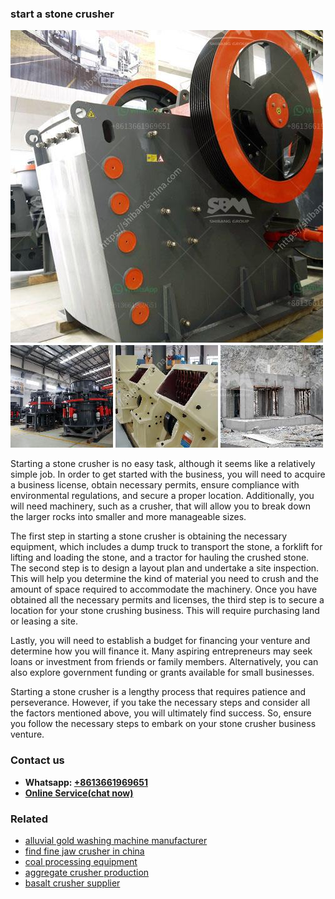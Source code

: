 <h3>start a stone crusher</h3><img src='1708663658.jpg' alt=''><p>Starting a stone crusher is no easy task, although it seems like a relatively simple job. In order to get started with the business, you will need to acquire a business license, obtain necessary permits, ensure compliance with environmental regulations, and secure a proper location. Additionally, you will need machinery, such as a crusher, that will allow you to break down the larger rocks into smaller and more manageable sizes.</p><p>The first step in starting a stone crusher is obtaining the necessary equipment, which includes a dump truck to transport the stone, a forklift for lifting and loading the stone, and a tractor for hauling the crushed stone. The second step is to design a layout plan and undertake a site inspection. This will help you determine the kind of material you need to crush and the amount of space required to accommodate the machinery. Once you have obtained all the necessary permits and licenses, the third step is to secure a location for your stone crushing business. This will require purchasing land or leasing a site.</p><p>Lastly, you will need to establish a budget for financing your venture and determine how you will finance it. Many aspiring entrepreneurs may seek loans or investment from friends or family members. Alternatively, you can also explore government funding or grants available for small businesses.</p><p>Starting a stone crusher is a lengthy process that requires patience and perseverance. However, if you take the necessary steps and consider all the factors mentioned above, you will ultimately find success. So, ensure you follow the necessary steps to embark on your stone crusher business venture.</p><h3>Contact us</h3><ul><li><strong>Whatsapp:&nbsp;<a href="https://wa.me/8613661969651">+8613661969651</a></strong></li><li><a href="https://swt.shibang-china.com/?git&amp;zhl&amp;start a stone crusher"><strong>Online Service(chat now)</strong></a></li></ul><h3>Related</h3><ul><li><a href='alluvial gold washing machine manufacturer.md'>alluvial gold washing machine manufacturer</a></li><li><a href='find fine jaw crusher in china.md'>find fine jaw crusher in china</a></li><li><a href='coal processing equipment.md'>coal processing equipment</a></li><li><a href='aggregate crusher production.md'>aggregate crusher production</a></li><li><a href='basalt crusher supplier.md'>basalt crusher supplier</a></li></ul>